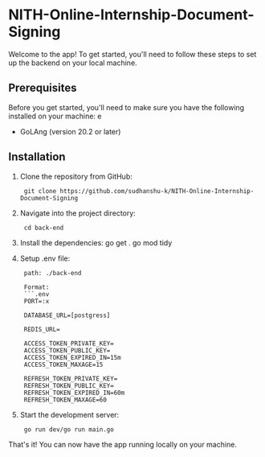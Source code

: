 # NITH-Online-Internship-Document-Signing

Welcome to the app! To get started, you'll need to follow these steps to set up the backend on your local machine.

## Prerequisites

Before you get started, you'll need to make sure you have the following installed on your machine:
e
- GoLAng (version 20.2 or later)

## Installation

1. Clone the repository from GitHub:

        git clone https://github.com/sudhanshu-k/NITH-Online-Internship-Document-Signing

2. Navigate into the project directory:

        cd back-end

3. Install the dependencies:
        go get .
        go mod tidy
        
5. Setup .env file:
        
        path: ./back-end
        
        Format:
        ```.env
        PORT=:x

        DATABASE_URL=[postgress]

        REDIS_URL=

        ACCESS_TOKEN_PRIVATE_KEY=
        ACCESS_TOKEN_PUBLIC_KEY=
        ACCESS_TOKEN_EXPIRED_IN=15m
        ACCESS_TOKEN_MAXAGE=15

        REFRESH_TOKEN_PRIVATE_KEY=
        REFRESH_TOKEN_PUBLIC_KEY=
        REFRESH_TOKEN_EXPIRED_IN=60m
        REFRESH_TOKEN_MAXAGE=60
        

4. Start the development server:

        go run dev/go run main.go 

That's it! You can now have the app running locally on your machine.
